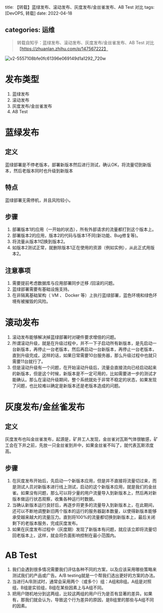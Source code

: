 title: 【转载】蓝绿发布、滚动发布、灰度发布/金丝雀发布、AB Test 对比
tags: [DevOPS, 转载]
date: 2022-04-18

categories: 运维
---

> 转载自知乎：蓝绿发布、滚动发布、灰度发布/金丝雀发布、AB Test 对比【https://zhuanlan.zhihu.com/p/147567222】

<!-- more -->

![v2-5557108bfe0fc61396e069149d1a1292_720w](https://imgs.lodsve.com:9000/images/2022/04/18/v2-5557108bfe0fc61396e069149d1a1292_720w.jpg)

# 发布类型

1. 蓝绿发布
2. 滚动发布
3. 灰度发布/金丝雀发布
4. AB Test

# 蓝绿发布

## 定义

蓝绿部署是不停老版本，部署新版本然后进行测试，确认OK，将流量切到新版本，然后老版本同时也升级到新版本

## 特点

蓝绿部署无需停机，并且风险较小。

## 步骤

1. 部署版本1的应用（一开始的状态），所有外部请求的流量都打到这个版本上。
2. 部署版本2的应用，版本2的代码与版本1不同(新功能、Bug修复等)。
3. 将流量从版本1切换到版本2。
4. 如版本2测试正常，就删除版本1正在使用的资源（例如实例），从此正式用版本2。

## 注意事项

1. 需要提前考虑数据库与应用部署同步迁移 /回滚的问题。
2. 蓝绿部署需要有基础设施支持。
3. 在非隔离基础架构（ VM 、 Docker 等）上执行蓝绿部署，蓝色环境和绿色环境有被摧毁的风险。



# 滚动发布

1. 滚动发布能够解决掉蓝绿部署时对硬件要求增倍的问题。
2. 所谓滚动升级，就是在升级过程中，并不一下子启动所有新版本，是先启动一台新版本，再停止一台老版本，然后再启动一台新版本，再停止一台老版本，直到升级完成，这样的话，如果日常需要10台服务器，那么升级过程中也就只需要11台就行了。
3. 但是滚动升级有一个问题，在开始滚动升级后，流量会直接流向已经启动起来的新版本，但是这个时候，新版本是不一定可用的，比如需要进一步的测试才能确认。那么在滚动升级期间，整个系统就处于非常不稳定的状态，如果发现了问题，也比较难以确定是新版本还是老版本造成的问题。

# 灰度发布/金丝雀发布

## 定义

灰度发布也叫金丝雀发布，起源是，矿井工人发现，金丝雀对瓦斯气体很敏感，矿工会在下井之前，先放一只金丝雀到井中，如果金丝雀不叫了，就代表瓦斯浓度高。

## 步骤

1. 在灰度发布开始后，先启动一个新版本应用，但是并不直接将流量切过来，而是测试人员对新版本进行线上测试，启动的这个新版本应用，就是我们的金丝雀。如果没有问题，那么可以将少量的用户流量导入到新版本上，然后再对新版本做运行状态观察，收集各种运行时数据。
2. 当确认新版本运行良好后，再逐步将更多的流量导入到新版本上，在此期间，还可以不断地调整新旧两个版本的运行的服务器副本数量，以使得新版本能够承受越来越大的流量压力。直到将100%的流量都切换到新版本上，最后关闭剩下的老版本服务，完成灰度发布。
3. 如果在灰度发布过程中（灰度期）发现了新版本有问题，就应该立即将流量切回老版本上，这样，就会将负面影响控制在最小范围内。

# AB Test

1. 我们会遇到很多情况需要我们评估各种不同的方案，以及应该采用哪些策略来测试我们的产品或广告。A/B testing就是一个帮我们选出更好的方案的办法。
2. 当进行A/B测试时，通常会采用两个（或多个）组：A组和B组。A组是对照组，B组是实验组，B组在某些因素上与A组不同。
3. 把用户随机地分到这两组，比较这两组的用户行为是否有显著的差异。如果有，那我们就会认为，导致这个行为差异的原因，是B组里的那些与A组不同的因素。
